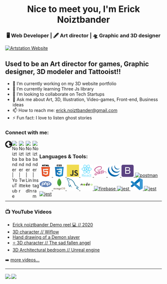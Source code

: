<h1 align="center">Nice to meet you, I'm Erick Noiztbander </h1>
<h3 align="center"> 🖥️ Web Developer | 🖋 Art director | 🛸 Graphic and 3D designer </h3>

[![Artstation Website](./assets/img/Logo-gif.gif)](https://www.artstation.com/noiztbander)

## Used to be an Art director for games, Graphic designer, 3D modeler and Tattooist!!

- 🔭 I’m currently working on my 3D website portfolio
- 🌱 I’m currently learning Three Js library
- 👯 I’m looking to collaborate on Tech Startups
- 💬 Ask me about Art, 3D, Illustration, Video-games, Front-end, Business ideas
- 📫 How to reach me: erick.noiztbander@gmail.com
- ⚡ Fun fact: I love to listen ghost stories

### Connect with me:

[<img align="left" alt="Noiztbander.com" width="22px" src="https://raw.githubusercontent.com/iconic/open-iconic/master/svg/globe.svg" />][website]
[<img align="left" alt="Noiztbander | YouTube" width="22px" src="https://cdn.jsdelivr.net/npm/simple-icons@v3/icons/youtube.svg" />][youtube]
[<img align="left" alt="Noiztbander | Twitter" width="22px" src="https://cdn.jsdelivr.net/npm/simple-icons@v3/icons/twitter.svg" />][twitter]
[<img align="left" alt="Noiztbander | LinkedIn" width="22px" src="https://cdn.jsdelivr.net/npm/simple-icons@v3/icons/linkedin.svg" />][linkedin]
[<img align="left" alt="Noiztbander | Instagram" width="22px" src="https://cdn.jsdelivr.net/npm/simple-icons@v3/icons/instagram.svg" />][instagram]

<br />

<h3 align="left">Languages & Tools:</h3>
<p align="left">
<a href="https://www.w3.org/html/" target="_blank"> <img src="https://raw.githubusercontent.com/devicons/devicon/master/icons/html5/html5-original-wordmark.svg" alt="html5" width="40" height="40"/> </a>
<a href="https://www.w3schools.com/css/" target="_blank"> <img src="https://raw.githubusercontent.com/devicons/devicon/master/icons/css3/css3-original-wordmark.svg" alt="css3" width="40" height="40"/> </a>
<a href="https://developer.mozilla.org/en-US/docs/Web/JavaScript" target="_blank"> <img src="https://raw.githubusercontent.com/devicons/devicon/master/icons/javascript/javascript-original.svg" alt="javascript" width="40" height="40"/> </a>
<a href="https://reactjs.org/" target="_blank"> <img src="https://raw.githubusercontent.com/devicons/devicon/master/icons/react/react-original-wordmark.svg" alt="react" width="40" height="40"/> </a>
<a href="https://sass-lang.com" target="_blank"> <img src="https://raw.githubusercontent.com/devicons/devicon/master/icons/sass/sass-original.svg" alt="sass" width="40" height="40"/> </a>
<a href="https://jquery.com/" target="_blank"> <img src="https://raw.githubusercontent.com/devicons/devicon/master/icons/jquery/jquery-plain.svg" alt="jest" width="40" height="40"/> </a>
<a href="https://getbootstrap.com/" target="_blank"> <img src="https://raw.githubusercontent.com/devicons/devicon/master/icons/bootstrap/bootstrap-plain.svg" alt="jest" width="40" height="40"/> </a>
<a href="https://postman.com" target="_blank"> <img src="https://www.vectorlogo.zone/logos/getpostman/getpostman-icon.svg" alt="postman" width="40" height="40"/> </a>
<a href="https://www.php.net/docs.php" target="_blank"> <img src="https://raw.githubusercontent.com/devicons/devicon/master/icons/php/php-plain.svg" alt="typescript" width="40" height="40"/> </a>
<a href="https://www.mongodb.com/" target="_blank"> <img src="https://raw.githubusercontent.com/devicons/devicon/master/icons/mongodb/mongodb-original-wordmark.svg" alt="mongodb" width="40" height="40"/> </a>
<a href="https://www.mysql.com/" target="_blank"> <img src="https://raw.githubusercontent.com/devicons/devicon/master/icons/mysql/mysql-original.svg" alt="mongodb" width="40" height="40"/> </a>
<a href="https://nodejs.org" target="_blank"> <img src="https://raw.githubusercontent.com/devicons/devicon/master/icons/nodejs/nodejs-original-wordmark.svg" alt="nodejs" width="40" height="40"/> </a>
<a href="https://firebase.google.com/" target="_blank"> <img src="https://www.vectorlogo.zone/logos/firebase/firebase-icon.svg" alt="firebase" width="40" height="40"/> </a>
<a href="https://jestjs.io" target="_blank"> <img src="https://www.vectorlogo.zone/logos/jestjsio/jestjsio-icon.svg" alt="jest" width="40" height="40"/> </a>
<a href="https://code.visualstudio.com/" target="_blank"> <img src="https://raw.githubusercontent.com/devicons/devicon/master/icons/vscode/vscode-original.svg" alt="jest" width="40" height="40"/> </a>
<a href="https://git-scm.com/" target="_blank"> <img src="https://www.vectorlogo.zone/logos/git-scm/git-scm-icon.svg" alt="jest" width="40" height="40"/> </a>
<a href="https://github.com/" target="_blank"> <img src="https://www.vectorlogo.zone/logos/github/github-icon.svg" alt="jest" height="40"/> </a>
</p>

---

### 📺 YouTube Videos

<!-- YOUTUBE:START -->
- [Erick noiztbander Demo reel 💻 // 2020](https://www.youtube.com/watch?v=HqjABnxQvDo&ab_channel=ErickNoiztbanderUre%C3%B1aLino)
- [3D character // Wiflow ](https://www.youtube.com/watch?v=qqJnZ7bMtac&ab_channel=ErickNoiztbanderUre%C3%B1aLino)
- [Hand drawing of a Demon slayer ](https://www.youtube.com/watch?v=dUTiSIhcUpY&ab_channel=ErickNoiztbanderUre%C3%B1aLino)
- [⭐ 3D character // The sad fallen angel ](https://www.youtube.com/watch?v=JUeIrUZmjSs&ab_channel=ErickNoiztbanderUre%C3%B1aLino)
- [3D Architectural bedroom // Unreal engine](https://www.youtube.com/watch?v=0dqeaKiAaC0&t=73s&ab_channel=ErickNoiztbanderUre%C3%B1aLino)
<!-- YOUTUBE:END -->

➡️ [more videos...](https://www.youtube.com/channel/UCzw-F6vXeIHs66udO0e7i-A)

---

[website]: https://www.artstation.com/noiztbander
[twitter]: https://twitter.com/Noiztbander
[youtube]: https://www.youtube.com/channel/UCzw-F6vXeIHs66udO0e7i-A
[instagram]: https://www.instagram.com/noiztbanderart/
[linkedin]: https://www.linkedin.com/in/noiztbander/

<a href="https://github.com/anuraghazra/github-readme-stats">
  <img align="center" src="https://github-readme-stats.vercel.app/api?username=noiztbander&count_private=true&hide=stars&show_icons=true&theme=react&hide_border=true" />
</a>
<a href="https://github.com/anuraghazra/github-readme-stats">
  <img align="center" src="https://github-readme-stats.vercel.app/api/top-langs/?username=noiztbander&count_private=true&show_icons=true&theme=react&hide_border=true&layout=compact" />
</a>
